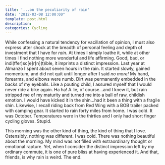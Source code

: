 ```yaml
---
title: '...on the peculiarity of rain'
date: "2012-03-08 12:00:00"
template: post.html
description: 
categories: Cycling
---
```


While confessing a natural tendency for vacillation of opinion, I must also express utter shock at the breadth of personal feeling and depth of investment that I have for *rain*. At times I simply loathe it, while at other times I find nothing more wonderful and life affirming. Good, bad, or indi(ffer)sc\[e]r[n\](t)ible, it imprints a distinct impression. Last year at Almanzo I spent about seven hours in the rain. It started slowly, gained momentum, and did not quit until longer after I said *no more!* My hand, forearms, and elbows were numb. Dirt was permanently embedded in the backs of my eyeballs. Like a pouting child, I assured myself that I would never ride a bike again. Ha ha! A lie, of course...and I knew it, but rain stripped me of my maturity and turned me into a ball of raw, childish emotion. I would have kicked it in the shin...had it been a thing with a fragile shin. Likewise, I recall riding back from Red Wing with a BOB trailer packed with camping gear. It started to rain forty miles from home. I was cold. It was October. Temperatures were in the thirties and I only had short finger cycling gloves. Stupid.  
  
This morning was the other kind of thing, the kind of thing that I love. Ostensibly, nothing was different. I was cold. There was nothing beautiful about the morning. My mind was not filled with extraordinary thought or emotional rapture. Yet, when I consider the distinct impression left by my ordinary commute, it is one of pure bliss at having experienced it. And that, friends, is why rain is weird. The end.